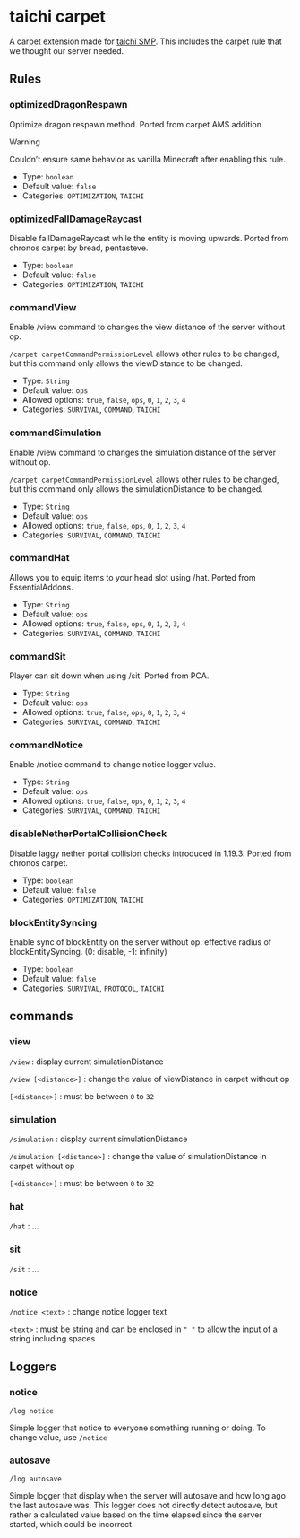 # taichi carpet

A carpet extension made for [taichi SMP](https://discord.gg/6U6Y8c7HQ2). This includes the carpet rule that we thought our server needed.

## Rules

### optimizedDragonRespawn
Optimize dragon respawn method. Ported from carpet AMS addition.
> [!WARNING]
> Couldn’t ensure same behavior as vanilla Minecraft after enabling this rule.
- Type: `boolean`
- Default value: `false`
- Categories: `OPTIMIZATION`, `TAICHI`

### optimizedFallDamageRaycast
Disable fallDamageRaycast while the entity is moving upwards. Ported from chronos carpet by bread, pentasteve.
- Type: `boolean`
- Default value: `false`
- Categories: `OPTIMIZATION`, `TAICHI`

### commandView
Enable /view command to changes the view distance of the server without op.

`/carpet carpetCommandPermissionLevel` allows other rules to be changed, but this command only allows the viewDistance to be changed.
- Type: `String`
- Default value: `ops`
- Allowed options: `true`, `false`, `ops`, `0`, `1`, `2`, `3`, `4`
- Categories: `SURVIVAL`, `COMMAND`, `TAICHI`

### commandSimulation
Enable /view command to changes the simulation distance of the server without op.

`/carpet carpetCommandPermissionLevel` allows other rules to be changed, but this command only allows the simulationDistance to be changed.
- Type: `String`
- Default value: `ops`
- Allowed options: `true`, `false`, `ops`, `0`, `1`, `2`, `3`, `4`
- Categories: `SURVIVAL`, `COMMAND`, `TAICHI`

### commandHat
Allows you to equip items to your head slot using /hat.
Ported from EssentialAddons.
- Type: `String`
- Default value: `ops`
- Allowed options: `true`, `false`, `ops`, `0`, `1`, `2`, `3`, `4`
- Categories: `SURVIVAL`, `COMMAND`, `TAICHI`

### commandSit
Player can sit down when using /sit.
Ported from PCA.
- Type: `String`
- Default value: `ops`
- Allowed options: `true`, `false`, `ops`, `0`, `1`, `2`, `3`, `4`
- Categories: `SURVIVAL`, `COMMAND`, `TAICHI`

### commandNotice
Enable /notice command to change notice logger value.
- Type: `String`
- Default value: `ops`
- Allowed options: `true`, `false`, `ops`, `0`, `1`, `2`, `3`, `4`
- Categories: `SURVIVAL`, `COMMAND`, `TAICHI`

### disableNetherPortalCollisionCheck
Disable laggy nether portal collision checks introduced in 1.19.3.
Ported from chronos carpet.
- Type: `boolean`
- Default value: `false`
- Categories: `OPTIMIZATION`, `TAICHI`

### blockEntitySyncing
Enable sync of blockEntity on the server without op.
effective radius of blockEntitySyncing.
(0: disable, -1: infinity)
- Type: `boolean`
- Default value: `false`
- Categories: `SURVIVAL`, `PROTOCOL`, `TAICHI`

## commands

### view

`/view` :  display current simulationDistance

`/view [<distance>]` : change the value of viewDistance in carpet without op

`[<distance>]` : must be between `0` to `32`

### simulation
`/simulation` :  display current simulationDistance

`/simulation [<distance>]` : change the value of simulationDistance in carpet without op

`[<distance>]` : must be between `0` to `32`

### hat
`/hat` :  ...


### sit
`/sit` :  ...

### notice
`/notice <text>` : change notice logger text

`<text>` : must be string and can be enclosed in `" "` to allow the input of a string including spaces


## Loggers

### notice
`/log notice`

Simple logger that notice to everyone something running or doing.
To change value, use `/notice`

### autosave
`/log autosave`

Simple logger that display when the server will autosave and how long ago the last autosave was.
This logger does not directly detect autosave, but rather a calculated value based on the time elapsed since the server started, which could be incorrect.
